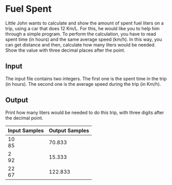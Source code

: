 # Fuel Spent
Little John wants to calculate and show the amount of spent fuel liters on a trip, using a car that does 12 Km/L. For this, he would like you to help him through a simple program. To perform the calculation, you have to read spent time (in hours) and the same average speed (km/h). In this way, you can get distance and then, calculate how many liters would be needed. Show the value with three decimal places after the point.

## Input
The input file contains two integers. The first one is the spent time in the trip (in hours). The second one is the average speed during the trip (in Km/h).

## Output
Print how many liters would be needed to do this trip, with three digits after the decimal point.

| Input Samples | Output Samples |
|---------------|----------------|
| 10<br> 85     | 70.833         | 
| 2<br> 92      | 15.333         |
| 22<br> 67     | 122.833        |